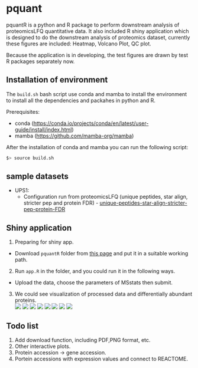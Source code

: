 # pquant

pquantR is a python and R package to perform downstream analysis of proteomicsLFQ quantitative data. It also included R shiny application which is designed to do the downstream analysis of proteomics dataset, currently these figures are included: Heatmap, Volcano Plot, QC plot.<br>

Because the application is in developing, the test figures are drawn by test R packages separately now.<br>

## Installation of environment

The `build.sh` bash script use conda and mamba to install the environment to install all the dependencies and packahes in python and R.

Prerequisites:

- conda (https://conda.io/projects/conda/en/latest/user-guide/install/index.html)
- mamba (https://github.com/mamba-org/mamba)

After the installation of conda and mamba you can run the following script:

```bash
$> source build.sh
```
## sample datasets

- UPS1:
  - Configuration run from proteomicsLFQ  (unique peptides, star align, stricter pep and protein FDR) - [unique-peptides-star-align-stricter-pep-protein-FDR](https://ftp.pride.ebi.ac.uk/pride/data/proteomes/ups1/unique-peptides-star-align-stricter-pep-protein-FDR/proteomics_lfq/)


## Shiny application

1. Preparing  for shiny app.<br>
* Download `pquantR` folder from [this page](https://github.com/Douerww/pquantR/tree/main/pquant) and put it in a suitable working path.
2. Run `app.R` in the folder, and you could run it in the following ways.<br>
* Upload the data, choose the parameters of MSstats then submit.<br>
3. We could see visualization of processed data and differentially abundant proteins.<br>
![](https://github.com/Douerww/pquantR/blob/main/img/home.png)
![](https://github.com/Douerww/pquantR/blob/main/img/data-1.png)
![](https://github.com/Douerww/pquantR/blob/main/img/data-2.png)
![](https://github.com/Douerww/pquantR/blob/main/img/data-3.png)
![](https://github.com/Douerww/pquantR/blob/main/img/msstats-1.png)
![](https://github.com/Douerww/pquantR/blob/main/img/msstats-2.png)
![](https://github.com/Douerww/pquantR/blob/main/img/dynamic-1.png)
![](https://github.com/Douerww/pquantR/blob/main/img/dynamic-2.png)


## Todo list
1. Add download function, including PDF,PNG format, etc.<br>
2. Other interactive plots.<br>
3. Protein accession -> gene accession.<br>
4. Portein accessions with expression values and connect to REACTOME.<br>
